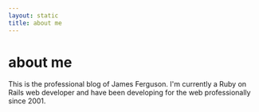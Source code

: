 ```yaml
---
layout: static
title: about me
---
```


# about me

This is the professional blog of James Ferguson. I'm currently a Ruby on Rails web developer and have been developing for the web professionally since 2001.